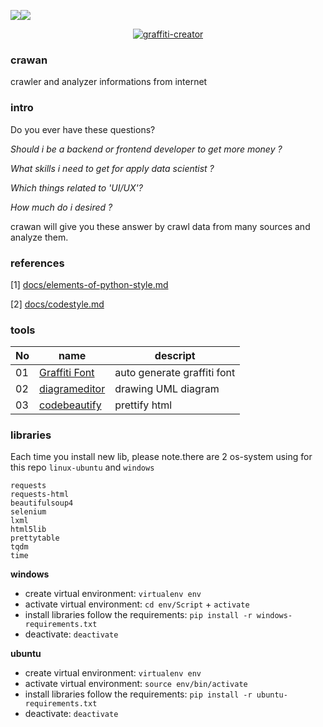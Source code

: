 <img src="https://img.shields.io/badge/license-MIT-green" /><img src="https://img.shields.io/badge/version-v0.1-lightgrey" />

<p align="center">
<a href="https://fontmeme.com/graffiti-creator/"><img src="https://fontmeme.com/permalink/220718/cf83fc275ade5340b6aa24c10b4d879f.png" alt="graffiti-creator" border="0"></a>
</p>

### crawan

crawler and analyzer informations from internet

### intro

Do you ever have these questions?

*Should i be a backend or frontend developer to get more money ?* 

*What skills i need to get for apply data scientist ?*

*Which things related to 'UI/UX'?*

*How much do i desired ?*
  
crawan will give you these answer by crawl data from many sources and analyze them.

### references

[1] [docs/elements-of-python-style.md](https://github.com/amontalenti/elements-of-python-style)

[2] [docs/codestyle.md](https://github.com/updog/codestyle)

### tools

|No|name|descript|
|---|---|---|
|01|[Graffiti Font](https://fontmeme.com/graffiti-creator/)|auto generate graffiti font|
|02|[diagrameditor](https://www.diagrameditor.com/)|drawing UML diagram|
|03|[codebeautify](https://codebeautify.org/htmlviewer)|prettify html|

### libraries

Each time you install new lib, please note.there are 2 os-system using for this repo `linux-ubuntu` and `windows`

    requests
    requests-html
    beautifulsoup4
    selenium
    lxml
    html5lib
    prettytable
    tqdm
    time

**windows**
- create virtual environment: `virtualenv env`
- activate virtual environment: `cd env/Script` + `activate`
- install libraries follow the requirements: `pip install -r windows-requirements.txt`
- deactivate: `deactivate`

**ubuntu**
- create virtual environment: `virtualenv env`
- activate virtual environment: `source env/bin/activate`
- install libraries follow the requirements: `pip install -r ubuntu-requirements.txt`
- deactivate: `deactivate` 

